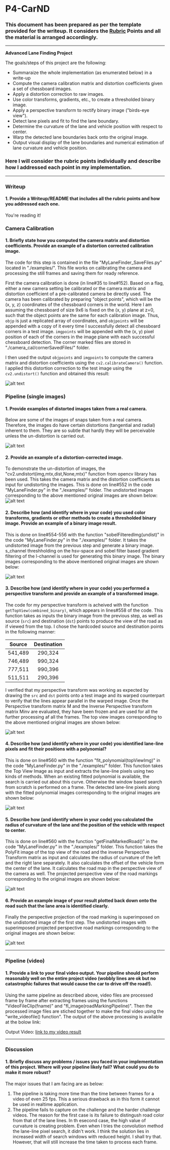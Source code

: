 # P4-CarND

### This document has been prepared as per the template provided for the writeup. It considers the [Rubric](https://review.udacity.com/#!/rubrics/571/view) Points and all the material is arranged accordingly.
---
**Advanced Lane Finding Project**

The goals/steps of this project are the following:

* Summaraize the whole implementation (as enumerated below) in a write-up
* Compute the camera calibration matrix and distortion coefficients given a set of chessboard images.
* Apply a distortion correction to raw images.
* Use color transforms, gradients, etc., to create a thresholded binary image.
* Apply a perspective transform to rectify binary image ("birds-eye view").
* Detect lane pixels and fit to find the lane boundary.
* Determine the curvature of the lane and vehicle position with respect to center.
* Warp the detected lane boundaries back onto the original image.
* Output visual display of the lane boundaries and numerical estimation of lane curvature and vehicle position.


[//]: # (Image References)

[image1]: ./examples/undistort_output.png "Calibration"
[image2]: ./examples/01_OriginalImages.png "Original"
[image3]: ./examples/02_UndistortedImages.png "Undistorted Images"
[image4]: ./examples/03_ColoredBinaryImages.png "Colored Binary Images"
[image5]: ./examples/04_CombinedBinaryImges.png "Combined Binary Imges"
[image6]: ./examples/05_TopViewImages.png "Top View Images"
[image7]: ./examples/06_PolyfitImages.png "Polyfit Images"
[image8]: ./examples/07_RoadPerspectiveImages.png "Road Perspective Images"
[image9]: ./examples/08_WithRoadMarkersImages.png "With Road Markers Images"
[video1]: ./outpt_videos/project_video.mp4 "Video"

### Here I will consider the rubric points individually and describe how I addressed each point in my implementation.  

---

### Writeup

#### 1. Provide a Writeup/README that includes all the rubric points and how you addressed each one.  

You're reading it!

### Camera Calibration

#### 1. Briefly state how you computed the camera matrix and distortion coefficients. Provide an example of a distortion corrected calibration image.

The code for this step is contained in the file "MyLaneFinder_SaveFiles.py" located in "./examples/". This file works on calibrating the camera and processing the still frames and saving them for ready reference.  

First the camera calibration is done (in line#35 to line#152). Based on a flag, either a new camera setting be calibrated or the camera matrix and distortion coefficient of a pre-calibrated camera be directly used. The camera has been calibrated by preparing "object points", which will be the (x, y, z) coordinates of the chessboard corners in the world. Here I am assuming the chessboard of size 9x6 is fixed on the (x, y) plane at z=0, such that the object points are the same for each calibration image.  Thus, `objp` is just a replicated array of coordinates, and `objpoints` will be appended with a copy of it every time I successfully detect all chessboard corners in a test image.  `imgpoints` will be appended with the (x, y) pixel position of each of the corners in the image plane with each successful chessboard detection. The corner marked files are stored in "./camera_cal/cornerSavedFiles/" folder.

I then used the output `objpoints` and `imgpoints` to compute the camera matrix and distortion coefficients using the `cv2.calibrateCamera()` function.  I applied this distortion correction to the test image using the `cv2.undistort()` function and obtained this result: 

![alt text][image1]

### Pipeline (single images)
#### 1. Provide examples of distorted images taken from a real camera.
Below are some of the images of snaps taken from a real camera. Therefore, the images do have certain distortions (tangential and radial) inherent to them. They are so subtle that hardly they will be perceivable unless the un-distortion is carried out. 

![alt text][image2]
#### 2. Provide an example of a distortion-corrected image.

To demonstrate the un-distortion of images, the "cv2.undistort(img,mtx,dist,None,mtx)" function from opencv library has been used. This takes the camera matrix and the distortion coefficients as input for undistorting the images. This is done on line#552 in the code "MyLaneFinder.py" in the "./examples/" folder. The undistorted images corresponding to the above mentioned original images are shown below:
![alt text][image3]

#### 2. Describe how (and identify where in your code) you used color transforms, gradients or other methods to create a thresholded binary image.  Provide an example of a binary image result.

This is done on line#554-556 with the function "sobelFilteredImg(undist)" in the code "MyLaneFinder.py" in the "./examples/" folder. It takes the undistorted image from the previous step and generate a binary image. s_channel threshholding on the hsv-space and sobel filter based gradient filtering of the l-channel is used for generating this binary image. The binary images corresponding to the above mentioned original images are shown below:

![alt text][image5]
#### 3. Describe how (and identify where in your code) you performed a perspective transform and provide an example of a transformed image.

The code for my perspective transform is acheived with the function `getTopView(combined_binary)`, which appears in lines#558 of the code.  This function takes as inputs the binary image from the previous step, as well as source (`src`) and destination (`dst`) points to produce the view of the road as if viewed from the top.  I chose the hardcoded source and destination points in the following manner:

| Source        | Destination   | 
|:-------------:|:-------------:| 
| 541,489      | 290,324        | 
| 746,489      | 990,324      |
| 777,511     | 990,396      |
| 511,511      | 290,396        |

I verified that my perspective transform was working as expected by drawing the `src` and `dst` points onto a test image and its warped counterpart to verify that the lines appear parallel in the warped image. Once the Perspective transform matrix M and the Inverse Perspective transform matrix Minv are evaluated, they have been frozen and are used for all the further processing af all the frames. The top view images corresponding to the above mentioned original images are shown below:

![alt text][image6]

#### 4. Describe how (and identify where in your code) you identified lane-line pixels and fit their positions with a polynomial?

This is done on line#560 with the function "fit_polynomial(topViewImg)" in the code "MyLaneFinder.py" in the "./examples/" folder. This function takes the Top View Image as input and extracts the lane-line pixels using two kinds of methods. When an existing fitted polynomial is available, the search is carried out about this curve. Otherwise the window based search from scratch is performed on a frame. The detected lane-line pixels along with the fitted polynomial images corresponding to the original images are shown below:

![alt text][image7]

#### 5. Describe how (and identify where in your code) you calculated the radius of curvature of the lane and the position of the vehicle with respect to center.

This is done on line#560 with the function "getFinalMarkedRoad()" in the code "MyLaneFinder.py" in the "./examples/" folder. This function takes the PolyFit image of the top view of the road and the inverse Perspective Transform matrix as input and calculates the radius of curvature of the left and the right lane separately. It also calculates the offset of the vehicle form the center of the lane. It calculates the road map in the perspective view of the camera as well. The projected perspective view of the road markings corresponding to the original images are shown below:

![alt text][image8]

#### 6. Provide an example image of your result plotted back down onto the road such that the lane area is identified clearly.

Finally the perspective projection of the road marking is superimposed on the undistorted image of the first step. The undistorted images with superimposed projected perspective road markings corresponding to the original images are shown below:


![alt text][image9]

---

### Pipeline (video)

#### 1. Provide a link to your final video output.  Your pipeline should perform reasonably well on the entire project video (wobbly lines are ok but no catastrophic failures that would cause the car to drive off the road!).

Using the same pipeline as described above, video files are processed frame by frame after extracting frames using the functions "VideoFileClip(fname)" and "fl_image(roadMarkingPipeline)". Then the processed image files are stiched together to make the final video using the "write_videofile() function". The output of the above processing is available at the bolow link:

Output Video: [link to my video result](./output_videos/project_video.mp4)

---

### Discussion

#### 1. Briefly discuss any problems / issues you faced in your implementation of this project.  Where will your pipeline likely fail?  What could you do to make it more robust?

The major issues that I am facing are as below:
1. The pipeline is taking more time than the time between frames for a video of even 25 fps. This a serious drawback as in this form it cannot be used in realtime application.
2. The pipeline fails to capture on the challenge and the harder challenge videos. The reason for the first case is its failure to distingush road color from that of the lane lines. In th esecond case, the high value of curvature is creating problem. Even when I tries the convolution method the lane-line pixel search, it didn't work. I think the solution lies in increased width of search windows with reduced height. I shall try that. However, that will still increase the time taken to process each frame. 
